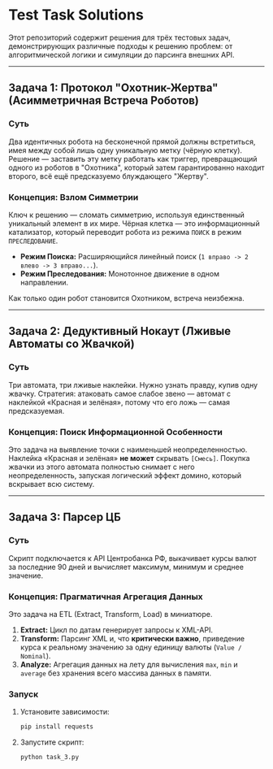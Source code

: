 # Test Task Solutions

Этот репозиторий содержит решения для трёх тестовых задач, демонстрирующих различные подходы к решению проблем: от алгоритмической логики и симуляции до парсинга внешних API.

---

## Задача 1: Протокол "Охотник-Жертва" (Асимметричная Встреча Роботов)


### Суть

Два идентичных робота на бесконечной прямой должны встретиться, имея между собой лишь одну уникальную метку (чёрную клетку). Решение — заставить эту метку работать как триггер, превращающий одного из роботов в "Охотника", который затем гарантированно находит второго, всё ещё предсказуемо блуждающего "Жертву".

### Концепция: Взлом Симметрии

Ключ к решению — сломать симметрию, используя единственный уникальный элемент в их мире. Чёрная клетка — это информационный катализатор, который переводит робота из режима `ПОИСК` в режим `ПРЕСЛЕДОВАНИЕ`.

-   **Режим Поиска:** Расширяющийся линейный поиск (`1 вправо -> 2 влево -> 3 вправо...`).
-   **Режим Преследования:** Монотонное движение в одном направлении.

Как только один робот становится Охотником, встреча неизбежна.

---

## Задача 2: Дедуктивный Нокаут (Лживые Автоматы со Жвачкой)


### Суть

Три автомата, три лживые наклейки. Нужно узнать правду, купив одну жвачку. Стратегия: атаковать самое слабое звено — автомат с наклейкой «Красная и зелёная», потому что его ложь — самая предсказуемая.

### Концепция: Поиск Информационной Особенности

Это задача на выявление точки с наименьшей неопределенностью. Наклейка «Красная и зелёная» **не может** скрывать `[Смесь]`. Покупка жвачки из этого автомата полностью снимает с него неопределенность, запуская логический эффект домино, который вскрывает всю систему.


---

## Задача 3: Парсер ЦБ 

### Суть

Скрипт подключается к API Центробанка РФ, выкачивает курсы валют за последние 90 дней и вычисляет максимум, минимум и среднее значение.

### Концепция: Прагматичная Агрегация Данных

Это задача на ETL (Extract, Transform, Load) в миниатюре.

1.  **Extract:** Цикл по датам генерирует запросы к XML-API.
2.  **Transform:** Парсинг XML и, что **критически важно**, приведение курса к реальному значению за одну единицу валюты (`Value / Nominal`).
3.  **Analyze:** Агрегация данных на лету для вычисления `max`, `min` и `average` без хранения всего массива данных в памяти.

### Запуск

1.  Установите зависимости:
    ```bash
    pip install requests
    ```
2.  Запустите скрипт:
    ```bash
    python task_3.py
    ```
